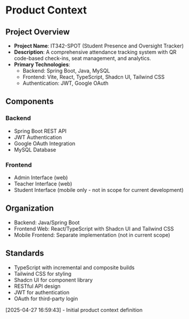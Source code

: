 # Product Context

## Project Overview
- **Project Name**: IT342-SPOT (Student Presence and Oversight Tracker)
- **Description**: A comprehensive attendance tracking system with QR code-based check-ins, seat management, and analytics.
- **Primary Technologies**:
  - Backend: Spring Boot, Java, MySQL
  - Frontend: Vite, React, TypeScript, Shadcn UI, Tailwind CSS
  - Authentication: JWT, Google OAuth

## Components
### Backend
- Spring Boot REST API
- JWT Authentication
- Google OAuth Integration
- MySQL Database

### Frontend
- Admin Interface (web)
- Teacher Interface (web)
- Student Interface (mobile only - not in scope for current development)

## Organization
- Backend: Java/Spring Boot
- Frontend Web: React/TypeScript with Shadcn UI and Tailwind CSS
- Mobile Frontend: Separate implementation (not in current scope)

## Standards
- TypeScript with incremental and composite builds
- Tailwind CSS for styling
- Shadcn UI for component library
- RESTful API design
- JWT for authentication
- OAuth for third-party login

[2025-04-27 16:59:43] - Initial product context definition
